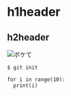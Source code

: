 # h1header
## h2header
![ボケて](https://d13n9ry8xcpemi.cloudfront.net/photo/odai/400/d602da31286c3a7cdfb4fee72bdcd4ea_400.jpg)

```
$ git init
```

```
for i in range(10):
  print(i)
```
